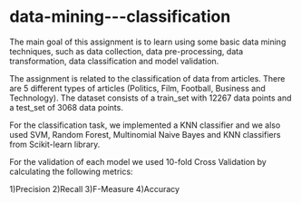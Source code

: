 # data-mining---classification

The main goal of this assignment is to learn using some basic data mining techniques, such as data collection, data pre-processing, data transformation, data classification and model validation.

The assignment is related to the classification of data from articles. There are 5 different types of articles (Politics, Film, Football, Business and Technology).
The dataset consists of a train_set with 12267 data points and a test_set of 3068 data points.

For the classification task, we implemented a KNN classifier and we also used SVM, Random Forest, Multinomial Naive Bayes and KNN classifiers from Scikit-learn library.

For the validation of each model we used 10-fold Cross Validation by calculating the following metrics:

1)Precision
2)Recall
3)F-Measure
4)Accuracy
